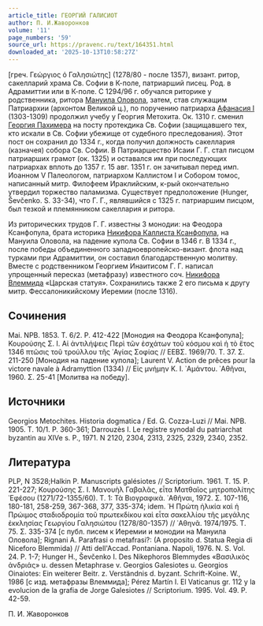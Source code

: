 ```yaml
---
article_title: ГЕОРГИЙ ГАЛИСИОТ
author: П. И.Жаворонков
volume: '11'
page_numbers: '59'
source_url: https://pravenc.ru/text/164351.html
downloaded_at: '2025-10-13T10:58:27Z'
---
```


[греч. Γεώργιος ὁ Γαλησιώτης] (1278/80 - после 1357), визант. ритор, сакелларий храма Св. Софии в К-поле, патриарший писец. Род. в Адрамиттии или в К-поле. С 1294/96 г. обучался риторике у родственника, ритора [Мануила Оловола](<https://pravenc.ru/text/Мануила Оловола.html>), затем, став служащим Патриархии (архонтом Великой ц.), по поручению патриарха [Афанасия I](<https://pravenc.ru/text/Афанасия I.html>) (1303-1309) продолжил учебу у Георгия Метохита. Ок. 1310 г. сменил [Георгия Пахимера](<https://pravenc.ru/text/Георгия Пахимера.html>) на посту протекдика Св. Софии (защищавшего тех, кто искали в Св. Софии убежище от судебного преследования). Этот пост он сохранил до 1334 г., когда получил должность сакеллария (казначея) собора Св. Софии. В Патриаршество Исаии Г. Г. стал писцом патриарших грамот (ок. 1325) и оставался им при последующих патриархах вплоть до 1357 г. 15 авг. 1351 г. он зачитывал перед имп. Иоанном V Палеологом, патриархом Каллистом I и Собором томос, написанный митр. Филофеем Ираклийским, к-рый окончательно утвердил торжество паламизма. Существует предположение (Hunger, Ševčenko. S. 33-34), что Г. Г., являвшийся с 1325 г. патриаршим писцом, был тезкой и племянником сакеллария и ритора.

Из риторических трудов Г. Г. известны 3 монодии: на Феодора Ксанфопула, брата историка [Никифора Каллиста Ксанфопула](<https://pravenc.ru/text/Никифор Каллист Ксанфопул.html>), на Мануила Оловола, на падение купола Св. Софии в 1346 г. В 1334 г., после победы объединенного западноевропейско-визант. флота над турками при Адрамиттии, он составил благодарственную молитву. Вместе с родственником Георгием Инаитисом Г. Г. написал упрощенный пересказ (метафразу) известного соч. [Никифора Влеммида](<https://pravenc.ru/text/Никифор Влеммид.html>) «Царская статуя». Сохранились также 2 его письма к другу митр. Фессалоникийскому Иеремии (после 1316).

## Сочинения

Mai. NPB. 1853. T. 6/2. P. 412-422 [Монодия на Феодора Ксанфопула]; Κουρούσης Σ. Ι. Αἱ ἀντιλήψεις Περὶ τῶν ἐσχάτων τοῦ κόσμου καὶ ἡ τὸ ἔτος 1346 πτῶσις τοῦ τρούλλου τῆς ῾Αγίας Σοφίας // ΕΕΒΣ. 1969/70. Τ. 37. Σ. 211-250 [Монодия на падение купола]; Laurent V. Action de prêces pour la victore navale à Adramyttion (1334) // Εἰς μνήμην Κ. Ι. ᾿Αμάντου. ᾿Αθῆναι, 1960. Σ. 25-41 [Молитва на победу].

## Источники

Georgios Metochites. Historia dogmatica / Ed. G. Cozza-Luzi // Mai. NPB. 1905. T. 10/1. P. 360-361; Darrouzès I. Le registre synodal du patriarchat byzantin au XIVe s. P., 1971. N 2120, 2304, 2313, 2325, 2329, 2340, 2352.

## Литература

PLP, N 3528;Halkin P. Manuscripts galésiotes // Scriptorium. 1961. T. 15. P. 221-227; Κουρούσης Σ. Ι. Μανουὴλ Γαβαλᾶς, εἶτα Ματθαῖος μητροπολίτης ᾿Εφέσου (1271/72-1355/60). Τ. 1: Τὰ Βιογραφικὰ. ᾿Αθῆναι, 1972. Σ. 107-116, 180-181, 258-259, 367-368, 377, 335-374; idem. ῾Η Πρώτη ἡλικία καὶ ἡ Πρώιμος σταδιοδρομία τοῦ πρωτεκδίκου καὶ εἶτα σακελλίου τῆς μεγάλης ἐκκλησίας Γεωργίου Γαλησιώτου (1278/80-1357) // ᾿Αθηνᾶ. 1974/1975. Τ. 75. Σ. 335-374 [с публ. писем к Иеремии и монодии на Мануила Оловола]; Rignani A. Parafrasi o metafrasi?: (A proposito d. Statua Regia di Niceforo Blemmida) // Atti dell'Accad. Pontaniana. Napoli, 1976. N. S. Vol. 24. P. 1-7; Hunger H., Ševčenko I. Des Nikephoros Blemmydes «Βασιλικὸς ἀνδριάς» u. dessen Metaphrase v. Georgios Galesiotes u. Georgios Oinaiotes: Ein weiterer Beitr. z. Verständnis d. byzant. Schrift-Koine. W., 1986 [с изд. метафразы Влеммида]; Pérez Martín I. El Vaticanus gr. 112 y la evolucion de la grafia de Jorge Galesiotes // Scriptorium. 1995. Vol. 49. P. 42-59.

П. И.  Жаворонков
